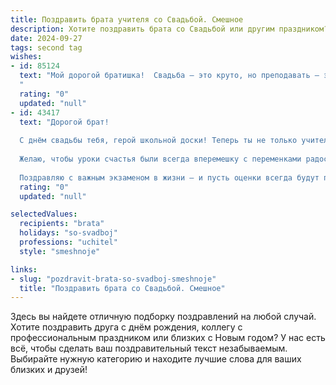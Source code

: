 ```yaml
---
title: Поздравить брата учителя со Свадьбой. Смешное
description: Хотите поздравить брата со Свадьбой или другим праздником? Наш ИИ создаст незабываемое поздравление, а вы обязательно выделитесь среди других.  
date: 2024-09-27
tags: second tag
wishes:
- id: 85124
  text: "Мой дорогой братишка!  Свадьба – это круто, но преподавать – это ещё круче! Поздравляю тебя с тем, что теперь у тебя будет два класса: один – твой класс в школе,  а другой – твой классный класс дома!  Желаю, чтобы в обоих классах царила любовь,  понимание и не было  двойников! Ну и, конечно, чтобы  медовый месяц был длиннее, чем летние каникулы!
  "
  rating: "0"
  updated: "null"
- id: 43417
  text: "Дорогой брат!
  
  С днём свадьбы тебя, герой школьной доски! Теперь ты не только учитель, но и учительница жизни — взял на себя трудный предмет под названием «Семейная жизнь». Надеюсь, что в твоём новом классе все всегда будут на уроках, а домашние задания будут делать по любви, а не под угрозой двойки!
  
  Желаю, чтобы уроки счастья были всегда вперемешку с переменками радости, а контрольные — исключительно по хорошим поводам! Пусть ваша любовь будет как формула из учебника — яркая, насыщенная и понятная, даже если иногда будет нужно дополнительно объяснить!
  
  Поздравляю с важным экзаменом в жизни — и пусть оценки всегда будут пятёрками! Удачи в вашем прекрасном совместном курсе!"
  rating: "0"
  updated: "null"

selectedValues:
  recipients: "brata"
  holidays: "so-svadboj"
  professions: "uchitel"
  style: "smeshnoje"

links:
- slug: "pozdravit-brata-so-svadboj-smeshnoje"
  title: "Поздравить брата со Свадьбой. Смешное"
---
```


Здесь вы найдете отличную подборку поздравлений на любой случай.
Хотите поздравить друга с днём рождения, коллегу с профессиональным праздником или близких с Новым годом? У нас есть всё, чтобы сделать ваш поздравительный текст незабываемым. Выбирайте нужную категорию и находите лучшие слова для ваших близких и друзей!
